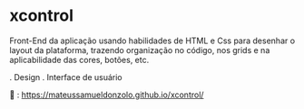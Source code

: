 # xcontrol

Front-End da aplicação usando habilidades de HTML e Css para desenhar o layout da plataforma, trazendo organização no código, nos grids e na aplicabilidade das cores, botões, etc.

. Design 
. Interface de usuário

 : https://mateussamueldonzolo.github.io/xcontrol/
